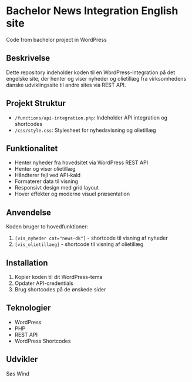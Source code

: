 # Bachelor News Integration English site
Code from bachelor project in WordPress

## Beskrivelse
Dette repository indeholder koden til en WordPress-integration på det engelske site, der henter og viser nyheder og olietillæg fra virksomhedens danske udviklingssite til andre sites via REST API.

## Projekt Struktur
- `/functions/api-integration.php`: Indeholder API integration og shortcodes
- `/css/style.css`: Stylesheet for nyhedsvisning og olietillæg

## Funktionalitet
- Henter nyheder fra hovedsitet via WordPress REST API
- Henter og viser olietillæg
- Håndterer fejl ved API-kald
- Formaterer data til visning
- Responsivt design med grid layout
- Hover effekter og moderne visuel præsentation

## Anvendelse
Koden bruger to hovedfunktioner:
1. `[vis_nyheder cat="news-dk"]` - shortcode til visning af nyheder
2. `[vis_olietillaeg]` - shortcode til visning af olietillæg

## Installation
1. Kopier koden til dit WordPress-tema
2. Opdater API-credentials
3. Brug shortcodes på de ønskede sider

## Teknologier
- WordPress
- PHP
- REST API
- WordPress Shortcodes

## Udvikler
Søs Wind
